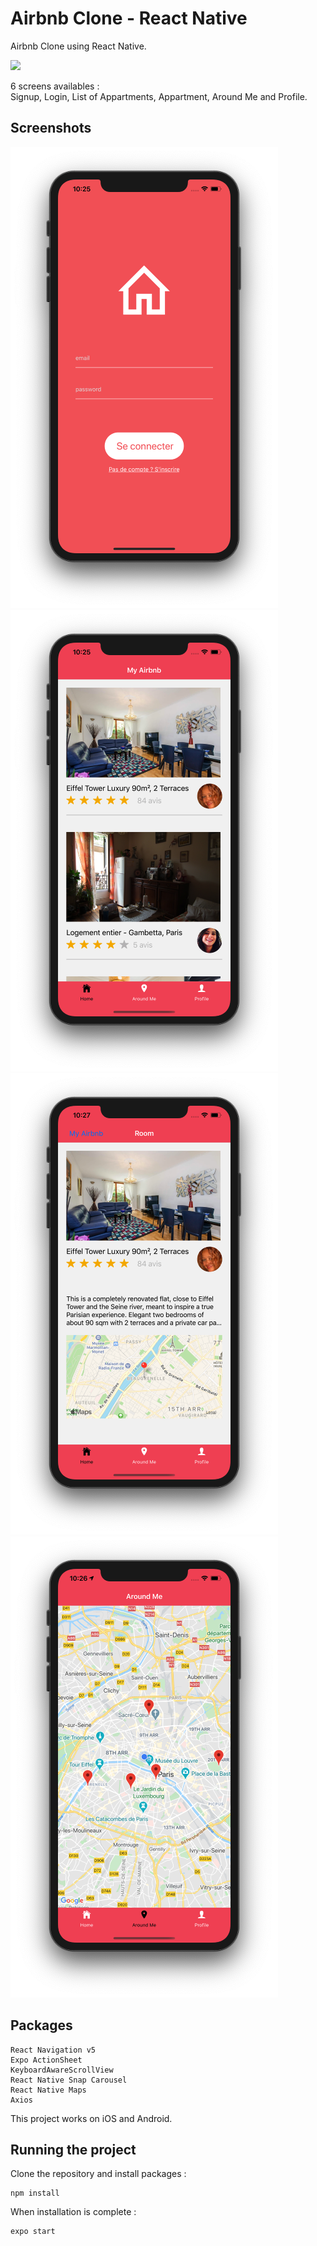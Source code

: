 # Airbnb Clone - React Native

Airbnb Clone using React Native.

![](https://github.com/se4astien/airbnb-react-native/blob/master/screenshots/airbnb-mobile.gif)

6 screens availables :  
Signup, Login, List of Appartments, Appartment, Around Me and Profile.


## Screenshots

![](https://github.com/se4astien/airbnb-react-native/blob/master/screenshots/login.png?s=200)
![](https://github.com/se4astien/airbnb-react-native/blob/master/screenshots/home.png?s=200)
![](https://github.com/se4astien/airbnb-react-native/blob/master/screenshots/appartment.png?s=200)
![](https://github.com/se4astien/airbnb-react-native/blob/master/screenshots/map.png?s=200)


## Packages

``` react-native
React Navigation v5
Expo ActionSheet
KeyboardAwareScrollView
React Native Snap Carousel
React Native Maps
Axios
```

This project works on iOS and Android.

## Running the project

Clone the repository and install packages : 

```
npm install
```

When installation is complete :
```
expo start
```
